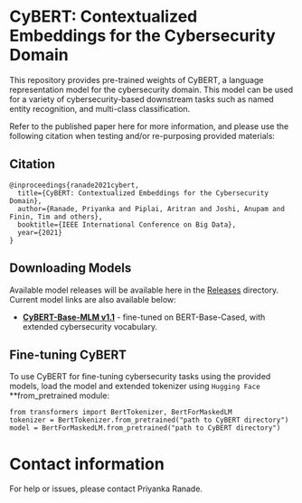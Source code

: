# CyBERT: Contextualized Embeddings for the Cybersecurity Domain

This repository provides pre-trained weights of CyBERT, a language representation model for the cybersecurity domain. This model can be used for a variety of cybersecurity-based downstream tasks such as named entity recognition, and multi-class classification. 

Refer to the published paper here for more information, and please use the following citation when testing and/or re-purposing provided materials:

## Citation
```
@inproceedings{ranade2021cybert,
  title={CyBERT: Contextualized Embeddings for the Cybersecurity Domain},
  author={Ranade, Priyanka and Piplai, Aritran and Joshi, Anupam and Finin, Tim and others},
  booktitle={IEEE International Conference on Big Data},
  year={2021}
}
```
## Downloading Models

Available model releases will be available here in the [Releases](https://drive.google.com/drive/folders/1KopkNigZU8cAh_a8tSvjkeYTEerMO_KX) directory. Current model links are also available below:

* **[CyBERT-Base-MLM v1.1](https://drive.google.com/drive/folders/1MUpyXXjZTgvowjPt-FoD5hp2cwO95Oii)** - fine-tuned on BERT-Base-Cased, with extended cybersecurity vocabulary.

## Fine-tuning CyBERT

To use CyBERT for fine-tuning cybersecurity tasks using the provided models, load the model and extended tokenizer using `Hugging Face` **from_pretrained module:

```
from transformers import BertTokenizer, BertForMaskedLM
tokenizer = BertTokenizer.from_pretrained("path to CyBERT directory")
model = BertForMaskedLM.from_pretrained("path to CyBERT directory")
```

# Contact information
For help or issues, please contact Priyanka Ranade.
